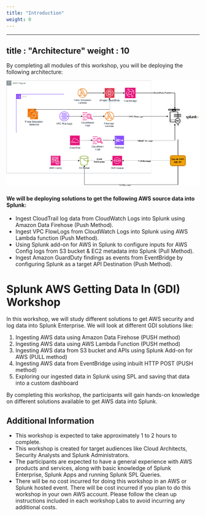 ```yaml
---
title: "Introduction"
weight: 0
---
```


---
title : "Architecture"
weight : 10
---


By completing all modules of this workshop, you will be deploying the following architecture:

![gdi_architecture](/static/gdi_workshop_architecture.png)


#### We will be deploying solutions to get the following AWS source data into Splunk:
- Ingest CloudTrail log data from CloudWatch Logs into Splunk using Amazon Data Firehose (Push Method).
- Ingest VPC FlowLogs from CloudWatch Logs into Splunk using AWS Lambda function (Push Method).
- Using Splunk add-on for AWS in Splunk to configure inputs for AWS Config logs from S3 bucket & EC2 metadata into Splunk (Pull Method).
- Ingest Amazon GuardDuty findings as events from EventBridge by configuring Splunk as a target API Destination (Push Method).


# Splunk AWS Getting Data In (GDI) Workshop

In this workshop, we will study different solutions to get AWS security and log data into Splunk Enterprise. We will look at different GDI solutions like:

1) Ingesting AWS data using Amazon Data Firehose (PUSH method)
2) Ingesting AWS data using AWS Lambda Function (PUSH method)
3) Ingesting AWS data from S3 bucket and APIs using Splunk Add-on for AWS (PULL method)
4) Ingesting AWS data from EventBridge using inbuilt HTTP POST (PUSH method)
5) Exploring our ingested data in Splunk using SPL and saving that data into a custom dashboard

By completing this workshop, the participants will gain hands-on knowledge on different solutions available to get AWS data into Splunk.

## Additional Information
- This workshop is expected to take approximately 1 to 2 hours to complete.
- This workshop is created for target audiences like Cloud Architects, Security Analysts and Splunk Administrators.
- The participants are expected to have a general experience with AWS products and services, along with basic knowledge of Splunk Enterprise, Splunk Apps and running Splunk SPL Queries.
- There will be no cost incurred for doing this workshop in an AWS or Splunk hosted event. There will be cost incurred if you plan to do this workshop in your own AWS account. Please follow the clean up instructions included in each workshop Labs to avoid incurring any additional costs.
